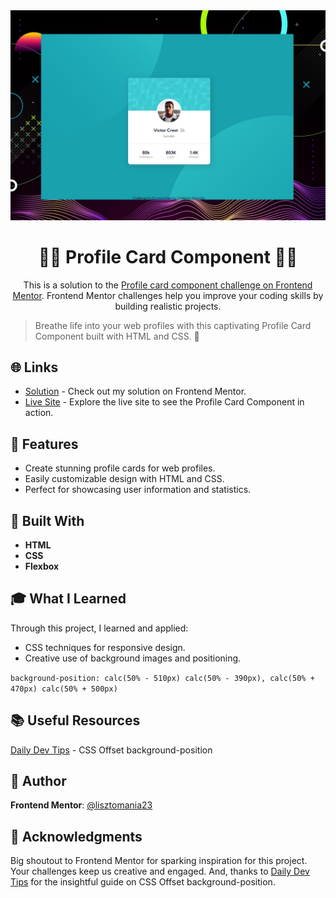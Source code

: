 <div align="center">
  <img src="../../profile-card-component/design/desktop-preview.jpg" alt="Profile Card Component">
</div>
<h1 align="center">🧑‍💼 Profile Card Component 🧑‍💼</h1>
<div align="center">
  <p>This is a solution to the <a href="https://www.frontendmentor.io/challenges/profile-card-component-cfArpWshJ">Profile card component challenge on Frontend Mentor</a>. Frontend Mentor challenges help you improve your coding skills by building realistic projects.</p>
</div>

>Breathe life into your web profiles with this captivating Profile Card Component built with HTML and CSS. 🌟


## 🌐 Links
- [Solution](https://www.frontendmentor.io/solutions/profile-card-flexbox-layout-and-transformation-MfFAbItr9J) - Check out my solution on Frontend Mentor.
- [Live Site](https://lisztomania23.github.io/frontend-mentor-challenges/profile-card-component/) - Explore the live site to see the Profile Card Component in action.


## 💼 Features

- Create stunning profile cards for web profiles.
- Easily customizable design with HTML and CSS.
- Perfect for showcasing user information and statistics.

## 🧰 Built With

- **HTML**
- **CSS**
- **Flexbox**


## 🎓 What I Learned

Through this project, I learned and applied:

- CSS techniques for responsive design.
- Creative use of background images and positioning. 
  
`background-position: calc(50% - 510px) calc(50% - 390px), calc(50% + 470px) calc(50% + 500px)`


## 📚 Useful Resources

[Daily Dev Tips](https://daily-dev-tips.com/posts/css-offset-background-position/) - CSS Offset background-position

## 👤 Author

**Frontend Mentor**: [@lisztomania23](https://www.frontendmentor.io/profile/lisztomania23)


## 🙏 Acknowledgments

Big shoutout to Frontend Mentor for sparking inspiration for this project. Your challenges keep us creative and engaged. And, thanks to [Daily Dev Tips](https://daily-dev-tips.com/) for the insightful guide on CSS Offset background-position.
